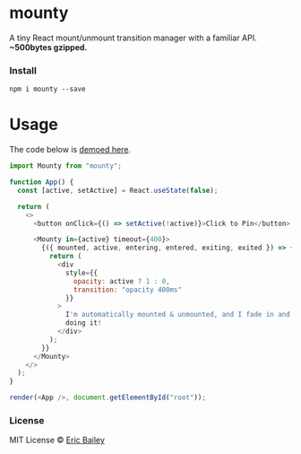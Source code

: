# mounty

A tiny React mount/unmount transition manager with a familiar API. **~500bytes
gzipped.**

### Install

```
npm i mounty --save
```

# Usage
The code below is [demoed here](https://codesandbox.io/s/mounty-demo-4zgwp).

```javascript
import Mounty from "mounty";

function App() {
  const [active, setActive] = React.useState(false);

  return (
    <>
      <button onClick={() => setActive(!active)}>Click to Pin</button>

      <Mounty in={active} timeout={400}>
        {({ mounted, active, entering, entered, exiting, exited }) => {
          return (
            <div
              style={{
                opacity: active ? 1 : 0,
                transition: "opacity 400ms"
              }}
            >
              I'm automatically mounted & unmounted, and I fade in and out while
              doing it!
            </div>
          );
        }}
      </Mounty>
    </>
  );
}

render(<App />, document.getElementById("root"));
```

### License

MIT License © [Eric Bailey](https://estrattonbailey.com)
